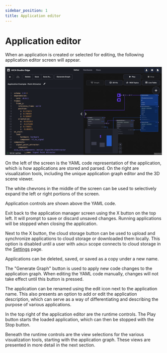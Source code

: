```yaml
---
sidebar_position: 1
title: Application editor
---
```


# Application editor

When an application is created or selected for editing, the following application editor screen will appear.

![aica-studio-application-editor](./assets/aica-studio-application-editor.png)

On the left of the screen is the YAML code representation of the application, which is how applications are stored and
parsed. On the right are visualization tools, including the unique application graph editor and the 3D scene viewer.

The white chevrons in the middle of the screen can be used to selectively expand the left or right portions of the
screen.

Application controls are shown above the YAML code.

Exit back to the application manager screen using the X button on the top left. It will prompt to save or discard
unsaved changes. Running applications will be stopped when closing the application.

Next to the X button, the cloud storage button can be used to upload and synchronize applications to cloud storage or
downloaded them locally. This option is disabled until a user with `admin` scope connects to cloud storage in the
[Settings](./index.md#settings) page.

Applications can be deleted, saved, or saved as a copy under a new name.

The "Generate Graph" button is used to apply new code changes to the application graph. When editing the YAML code
manually, changes will not take effect until this button is pressed.

The application can be renamed using the edit icon next to the application name. This also presents an option to add or
edit the application description, which can serve as a way of differentiating and describing the purpose of various
applications.

In the top right of the application editor are the runtime controls. The Play button starts the loaded application,
which can then be stopped with the Stop button.

Beneath the runtime controls are the view selections for the various visualization tools, starting with the application
graph. These views are presented in more detail in the next section.